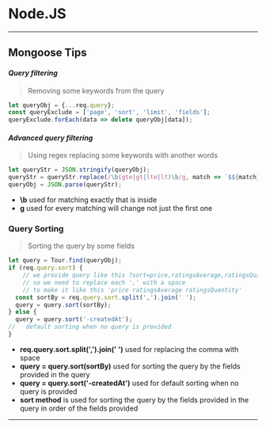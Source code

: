 # Node.JS
<hr>


## Mongoose Tips

#### <i>Query filtering</i>
> Removing some keywords from the query

```js
let queryObj = {...req.query};
const queryExclude = ['page', 'sort', 'limit', 'fields'];
queryExclude.forEach(data => delete queryObj[data]);
```


#### <i>Advanced query filtering</i>
> Using regex replacing some keywords with another words

```js
let queryStr = JSON.stringify(queryObj);
queryStr = queryStr.replace(/\b(gte|gt|lte|lt)\b/g, match => `$${match}`);
queryObj = JSON.parse(queryStr);
```
* <b>\b</b> used for matching exactly that is inside 
* <b>g</b> used for every matching will change not just the first one

### Query Sorting
> Sorting the query by some fields

```js
let query = Tour.find(queryObj);
if (req.query.sort) {
    // we provide query like this ?sort=price,ratingsAverage,ratingsQuantity
    // so we need to replace each ',' with a space
    // to make it like this 'price ratingsAverage ratingsQuantity'
  const sortBy = req.query.sort.split(',').join(' ');
  query = query.sort(sortBy);
} else {
  query = query.sort('-createdAt');
//   default sorting when no query is provided
}
```
* <b>req.query.sort.split(',').join(' ')</b> used for replacing the comma with space
* <b>query = query.sort(sortBy)</b> used for sorting the query by the fields provided in the query
* <b>query = query.sort('-createdAt')</b> used for default sorting when no query is provided
* <b>sort method</b> is used for sorting the query by the fields provided in the query in order of the fields provided


<hr>
